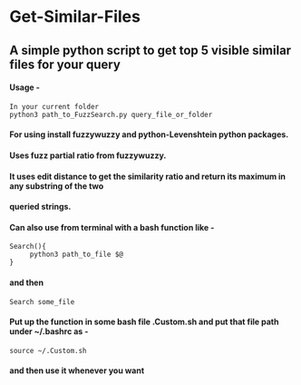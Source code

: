 # Get-Similar-Files
## A simple python script to get top 5 visible similar files for your query<br>

#### Usage -
```
In your current folder
python3 path_to_FuzzSearch.py query_file_or_folder
```

#### For using install fuzzywuzzy and python-Levenshtein python packages. 

#### Uses fuzz partial ratio from fuzzywuzzy. <br>
#### It uses edit distance to get the similarity ratio and return its maximum in any substring of the two
#### queried strings.<br>

#### Can also use from terminal with a bash function like -
```
Search(){
     python3 path_to_file $@
}
```
#### and then 
```
Search some_file
```
#### Put up the function in some bash file .Custom.sh and put that file path under ~/.bashrc as -
```
source ~/.Custom.sh
```
#### and then use it whenever you want